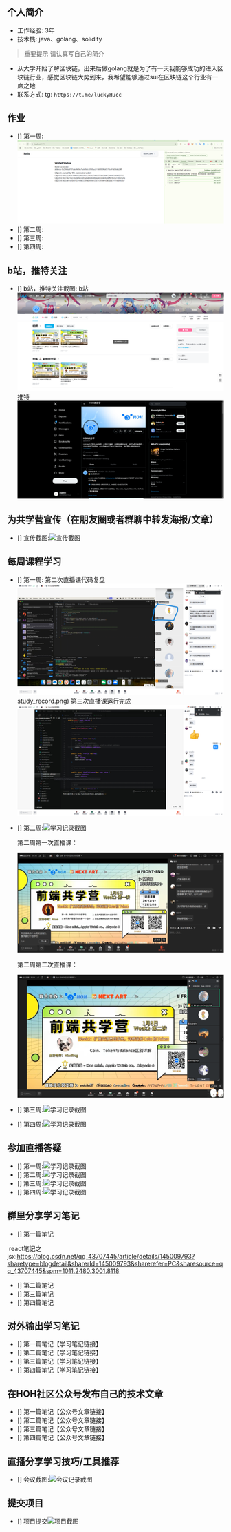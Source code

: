 ## 个人简介
- 工作经验: 3年
- 技术栈: java、golang、solidity
> 重要提示 请认真写自己的简介
- 从大学开始了解区块链，出来后做golang就是为了有一天我能够成功的进入区块链行业，感觉区块链大势到来，我希望能够通过sui在区块链这个行业有一席之地
- 联系方式: tg: `https://t.me/luckyHucc`



## 作业
- [] 第一周:
![运行成功截图](./images/one_week_ok.png)
- [] 第二周:
- [] 第三周:
- [] 第四周:



## b站，推特关注

- [] b站，推特关注截图: 
b站![b站关注](./images/bilibili.png)
推特![twiter关注](./images/twiter.png)


## 为共学营宣传（在朋友圈或者群聊中转发海报/文章）

- [] 宣传截图:![宣传截图](./images/你的图片地址)

## 每周课程学习

- [] 第一周:
  第二次直播课代码复盘![two_live_record](./images/two_live.png)study_record.png)
  第三次直播课运行完成![three_record](./images/three_live.png)

- [] 第二周:![学习记录截图](./images/你的图片地址)

  第二周第一次直播课：

  ![two_week_one_live](.\images\two_week_one_live.png)

  第二周第二次直播课：

  ![two_week_two_live](.\images\two_week_two_live.png)

- [] 第三周:![学习记录截图](./images/你的图片地址)

- [] 第四周:![学习记录截图](./images/你的图片地址)

## 参加直播答疑

- [] 第一周:![学习记录截图](./images/你的图片地址)
- [] 第二周:![学习记录截图](./images/你的图片地址)
- [] 第三周:![学习记录截图](./images/你的图片地址)
- [] 第四周:![学习记录截图](./images/你的图片地址)

## 群里分享学习笔记

- [] 第一篇笔记

​	react笔记之jsx:https://blog.csdn.net/qq_43707445/article/details/145009793?sharetype=blogdetail&sharerId=145009793&sharerefer=PC&sharesource=qq_43707445&spm=1011.2480.3001.8118

- [] 第二篇笔记
- [] 第三篇笔记
- [] 第四篇笔记

## 对外输出学习笔记

- [] 第一篇笔记【学习笔记链接】
- [] 第二篇笔记【学习笔记链接】
- [] 第三篇笔记【学习笔记链接】
- [] 第四篇笔记【学习笔记链接】

## 在HOH社区公众号发布自己的技术文章

- [] 第一篇笔记【公众号文章链接】
- [] 第二篇笔记【公众号文章链接】
- [] 第三篇笔记【公众号文章链接】
- [] 第四篇笔记【公众号文章链接】

## 直播分享学习技巧/工具推荐

- [] 会议截图:![会议记录截图](./images/你的图片地址)

## 提交项目

- [] 项目提交![项目截图](./images/你的图片地址)


